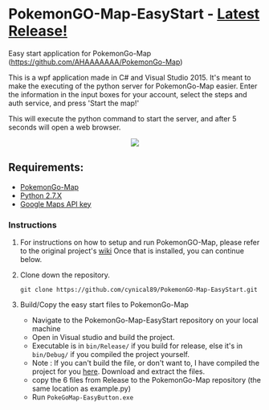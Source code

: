 # PokemonGO-Map-EasyStart - [Latest Release!](https://github.com/cynical89/PokemonGO-Map-EasyStart/releases/latest)
Easy start application for PokemonGo-Map (https://github.com/AHAAAAAAA/PokemonGo-Map)

This is a wpf application made in C# and Visual Studio 2015. It's meant to make the executing of the python server for PokemonGo-Map easier. Enter the information in the input boxes for your account, select the steps and auth service, and press 'Start the map!'

This will execute the python command to start the server, and after 5 seconds will open a web browser.

<p align="center">
<img src="https://raw.githubusercontent.com/cynical89/PokemonGo-Map-EasyStart/master/head.png">
</p>

## Requirements:

* [PokemonGo-Map](https://github.com/AHAAAAAAA/PokemonGo-Map)
* [Python 2.7.X](https://www.python.org/downloads/)
* [Google Maps API key](https://console.developers.google.com/flows/enableapi?apiid=maps_backend,geocoding_backend,directions_backend,distance_matrix_backend,elevation_backend,places_backend&keyType=CLIENT_SIDE&reusekey=true)

### Instructions

1. For instructions on how to setup and run PokemonGO-Map, please refer to the original project's  [wiki](https://github.com/AHAAAAAAA/PokemonGo-Map/wiki) Once that is installed, you can continue below.

2. Clone down the repository.
	```
	git clone https://github.com/cynical89/PokemonGO-Map-EasyStart.git
	```
    
3. Build/Copy the easy start files to PokemonGo-Map
    - Navigate to the PokemonGo-Map-EasyStart repository on your local machine
    - Open in Visual studio and build the project.
    - Executable is in `bin/Release/` if you build for release, else it's in `bin/Debug/` if you compiled the project yourself.
    - Note : If you can't build the file, or don't want to, I have compiled the project for you  [here](https://github.com/cynical89/PokemonGO-Map-EasyStart/releases). Download and extract the files.
    - copy the 6 files from Release to the PokemonGo-Map repository (the same location as example.py)
    - Run `PokeGoMap-EasyButton.exe`
